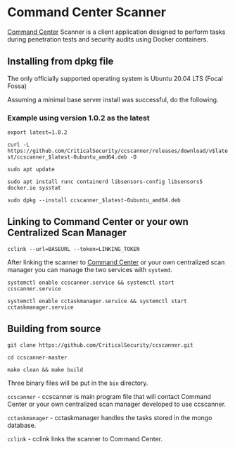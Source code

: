# Command Center Scanner #
[Command Center](https://www.critical-sec.com/command-center/) Scanner is a client application designed to perform tasks during penetration tests and security audits using
Docker containers.


## Installing from dpkg file ##
The only officially supported  operating system is Ubuntu 20.04 LTS (Focal Fossa)

Assuming a minimal base server install was successful, do the following.

### Example using version 1.0.2 as the latest ###
`export latest=1.0.2`

`curl -L https://github.com/CriticalSecurity/ccscanner/releases/download/v$latest/ccscanner_$latest-0ubuntu_amd64.deb -O`

`sudo apt update`

`sudo apt install runc containerd libsensors-config libsensors5 docker.io sysstat`

`sudo dpkg --install ccscanner_$latest-0ubuntu_amd64.deb`

## Linking to Command Center or your own Centralized Scan Manager ##

`cclink --url=BASEURL --token=LINKING_TOKEN`

After linking the scanner to [Command Center](https://www.critical-sec.com/command-center/) or your own centralized scan manager you can manage the two services with `systemd`.

`systemctl enable ccscanner.service && systemctl start ccscanner.service`

`systemctl enable cctaskmanager.service && systemctl start cctaskmanager.service`

## Building from source ##

`git clone https://github.com/CriticalSecurity/ccscanner.git`

`cd ccscanner-master`

`make clean && make build`

Three binary files will be put in the `bin` directory.

`ccscanner` - ccscanner is main program file that will contact Command Center or your own centralized scan manager developed to use ccscanner.

`cctaskmanager` - cctaskmanager handles the tasks stored in the mongo database.

`cclink` -  cclink links the scanner to Command Center.